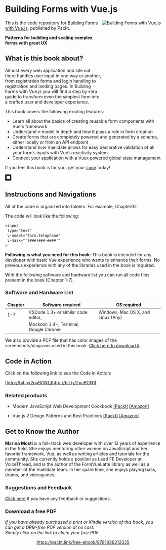 # Building Forms with Vue.js

<a href="https://www.packtpub.com/business-other/building-forms-with-vue-js?utm_source=github&utm_medium=repository&utm_campaign=978-1-83921-333-5"><img src="https://www.packtpub.com/media/catalog/product/cache/e4d64343b1bc593f1c5348fe05efa4a6/9/7/9781839213335-original.jpeg" alt="Building Forms with Vue.js" height="256px" align="right"></a>

This is the code repository for [Building Forms with Vue.js](https://www.packtpub.com/business-other/building-forms-with-vue-js?utm_source=github&utm_medium=repository&utm_campaign=978-1-83921-333-5), published by Packt.

**Patterns for building and scaling complex forms with great UX**

## What is this book about?
Almost every web application and site out there handles user input in one way or another, from registration forms and login handling to registration and landing pages. In Building Forms with Vue.js you will find a step by step guide to transform even the simplest form into a crafted user and developer experience.

This book covers the following exciting features: 
* Learn all about the basics of creating reusable form components with Vue's framework
* Understand v-model in depth and how it plays a role in form creation
* Create forms that are completely powered and generated by a schema, either locally or from an API endpoint
* Understand how Vuelidate allows for easy declarative validation of all your form’s inputs with Vue's reactivity system
* Connect your application with a Vuex powered global state management

If you feel this book is for you, get your [copy](https://www.amazon.com/dp/1839213337) today!

<a href="https://www.packtpub.com/?utm_source=github&utm_medium=banner&utm_campaign=GitHubBanner"><img src="https://raw.githubusercontent.com/PacktPublishing/GitHub/master/GitHub.png" 
alt="https://www.packtpub.com/" border="5" /></a>


## Instructions and Navigations
All of the code is organized into folders. For example, Chapter02.

The code will look like the following:
```
<input 
 type="text"
 v-model="form.telephone"
 v-mask="'(###)###-####'"
>
```

**Following is what you need for this book:**
This book is intended for any developer with basic Vue experience who wants to enhance their forms. No previous experience with any of the libraries used in the book is required.

With the following software and hardware list you can run all code files present in the book (Chapter 1-7).

### Software and Hardware List

| Chapter  | Software required                     | OS required                        |
| -------- | ------------------------------------  | -----------------------------------|
|   1-7    | VSCode 1.3+ or similar code editor,   | Windows, Mac OS X, and Linux (Any) |
|          | Mockoon 1.4+, Terminal, Google Chrome |                                    |


We also provide a PDF file that has color images of the screenshots/diagrams used in this book. [Click here to download it](https://static.packt-cdn.com/downloads/9781839213335_ColorImages.pdf).

## Code in Action

Click on the following link to see the Code in Action:

[http://bit.ly/2puBGN1](http://bit.ly/2puBGN1)

### Related products <Other books you may enjoy>
* Modern JavaScript Web Development Cookbook [[Packt]](https://www.packtpub.com/web-development/modern-javascript-web-development-cookbook?utm_source=github&utm_medium=repository&utm_campaign=9781788992749) [[Amazon]](https://www.amazon.com/dp/1788992741)

* Vue.js 2 Design Patterns and Best Practices [[Packt]](https://www.packtpub.com/web-development/vuejs-design-patterns-and-best-practices?utm_source=github&utm_medium=repository&utm_campaign=9781788839792) [[Amazon]](https://www.amazon.com/dp/178883979X)

## Get to Know the Author
**Marina Mosti**
is a full-stack web developer with over 13 years of experience in the field. She enjoys mentoring other women on JavaScript and her favorite framework, Vue, as well as writing articles and tutorials for the community.
She currently holds a position as Lead FE Developer at VoiceThread, and is the author of the FormVueLatte library as well as a member of the Vuelidate team. In her spare time, she enjoys playing bass, drums, and videogames.


### Suggestions and Feedback
[Click here](https://docs.google.com/forms/d/e/1FAIpQLSdy7dATC6QmEL81FIUuymZ0Wy9vH1jHkvpY57OiMeKGqib_Ow/viewform) if you have any feedback or suggestions.

### Download a free PDF

 <i>If you have already purchased a print or Kindle version of this book, you can get a DRM-free PDF version at no cost.<br>Simply click on the link to claim your free PDF.</i>
<p align="center"> <a href="https://packt.link/free-ebook/9781839213335">https://packt.link/free-ebook/9781839213335 </a> </p>